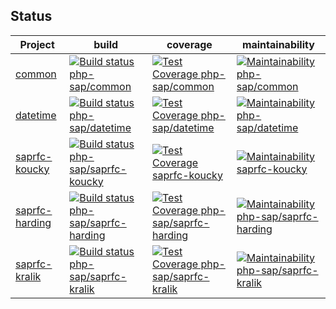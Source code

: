 ## Status

Project | build | coverage | maintainability
------- | ----- | -------- | ---------------
[common][common] | [![Build status php-sap/common][common-travis-badge]][common-travis-ci] | [![Test Coverage php-sap/common][common-coverage-badge]][common-coverage] | [![Maintainability php-sap/common][common-maintainability-badge]][common-maintainability]
[datetime][datetime] | [![Build status php-sap/datetime][datetime-travis-badge]][datetime-travis-ci] | [![Test Coverage php-sap/datetime][datetime-coverage-badge]][datetime-coverage] | [![Maintainability php-sap/datetime][datetime-maintainability-badge]][datetime-maintainability]
[saprfc-koucky][koucky] | [![Build status php-sap/saprfc-koucky][koucky-travis-badge]][koucky-travis-ci] | [![Test Coverage saprfc-koucky][koucky-coverage-badge]][koucky-coverage] | [![Maintainability saprfc-koucky][koucky-maintainability-badge]][koucky-maintainability]
[saprfc-harding][harding] | [![Build status php-sap/saprfc-harding][harding-travis-badge]][harding-travis-ci] | [![Test Coverage php-sap/saprfc-harding][harding-coverage-badge]][harding-coverage] | [![Maintainability php-sap/saprfc-harding][harding-maintainability-badge]][harding-maintainability]
[saprfc-kralik][kralik] | [![Build status php-sap/saprfc-kralik][kralik-travis-badge]][kralik-travis-ci] | [![Test Coverage php-sap/saprfc-kralik][kralik-coverage-badge]][kralik-coverage] | [![Maintainability php-sap/saprfc-kralik][kralik-maintainability-badge]][kralik-maintainability]

[common]: https://github.com/php-sap/common
[common-travis-badge]: https://travis-ci.org/php-sap/common.svg?branch=master
[common-travis-ci]: https://travis-ci.org/php-sap/common
[common-maintainability-badge]: https://api.codeclimate.com/v1/badges/843db325cd8b83ff8eca/maintainability
[common-maintainability]: https://codeclimate.com/github/php-sap/common/maintainability
[common-coverage-badge]: https://api.codeclimate.com/v1/badges/843db325cd8b83ff8eca/test_coverage
[common-coverage]: https://codeclimate.com/github/php-sap/common/test_coverage
[datetime]: https://github.com/php-sap/datetime
[datetime-travis-badge]: https://travis-ci.org/php-sap/datetime.svg?branch=master
[datetime-travis-ci]: https://travis-ci.org/php-sap/datetime
[datetime-maintainability-badge]: https://api.codeclimate.com/v1/badges/1bfab925e39bfaf242fc/maintainability
[datetime-maintainability]: https://codeclimate.com/github/php-sap/datetime/maintainability
[datetime-coverage-badge]: https://api.codeclimate.com/v1/badges/1bfab925e39bfaf242fc/test_coverage
[datetime-coverage]: https://codeclimate.com/github/php-sap/datetime/test_coverage
[koucky]: https://github.com/php-sap/saprfc-koucky
[koucky-travis-badge]: https://travis-ci.org/php-sap/saprfc-koucky.svg?branch=master
[koucky-travis-ci]: https://travis-ci.org/php-sap/saprfc-koucky
[koucky-maintainability-badge]: https://api.codeclimate.com/v1/badges/1c67c34d571c4a0a1492/maintainability
[koucky-maintainability]: https://codeclimate.com/github/php-sap/saprfc-koucky/maintainability
[koucky-coverage-badge]: https://api.codeclimate.com/v1/badges/1c67c34d571c4a0a1492/test_coverage
[koucky-coverage]: https://codeclimate.com/github/php-sap/saprfc-koucky/test_coverage
[harding]: https://github.com/php-sap/saprfc-harding
[harding-travis-badge]: https://travis-ci.org/php-sap/saprfc-harding.svg?branch=master
[harding-travis-ci]: https://travis-ci.org/php-sap/saprfc-harding
[harding-maintainability-badge]: https://api.codeclimate.com/v1/badges/81cbf146565bc4d1af4f/maintainability
[harding-maintainability]: https://codeclimate.com/github/php-sap/saprfc-harding/maintainability
[harding-coverage-badge]: https://api.codeclimate.com/v1/badges/81cbf146565bc4d1af4f/test_coverage
[harding-coverage]: https://codeclimate.com/github/php-sap/saprfc-harding/test_coverage
[kralik]: https://github.com/php-sap/saprfc-kralik
[kralik-travis-badge]: https://travis-ci.org/php-sap/saprfc-kralik.svg?branch=master
[kralik-travis-ci]: https://travis-ci.org/php-sap/saprfc-kralik
[kralik-maintainability-badge]: https://api.codeclimate.com/v1/badges/d94f95bad2040c993c65/maintainability
[kralik-maintainability]: https://codeclimate.com/github/php-sap/saprfc-kralik/maintainability
[kralik-coverage-badge]: https://api.codeclimate.com/v1/badges/d94f95bad2040c993c65/test_coverage
[kralik-coverage]: https://codeclimate.com/github/php-sap/saprfc-kralik/test_coverage
